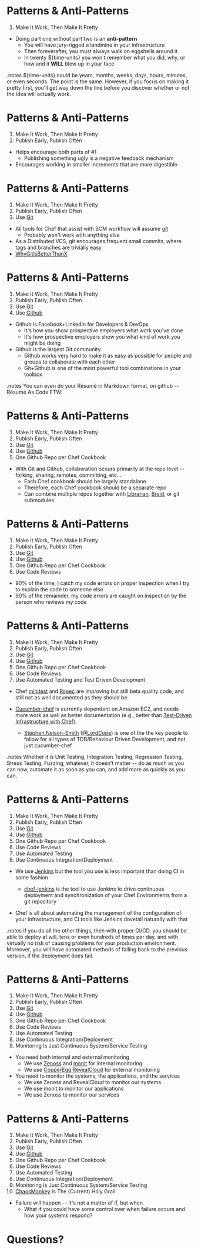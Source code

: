 # Patterns & Anti-Patterns

1. Make It Work, Then Make It Pretty

* Doing part one without part two is an __anti-pattern__
    + You will have jury-rigged a landmine in your infrastructure
    + Then foreverafter, you must always walk on eggshells around it
    + In twenty ${time-units} you won't remember what you did, why, or how and it __WILL__ blow up in your face

.notes ${time-units} could be years, months, weeks, days, hours, minutes,
or even seconds.  The point is the same.  However, if you focus on making
it pretty first, you'll get way down the line before you discover whether
or not the idea will actually work.

# Patterns & Anti-Patterns

1. Make It Work, Then Make It Pretty
1. Publish Early, Publish Often

* Helps encourage both parts of #1
    + Publishing something ugly is a negative feedback mechanism
* Encourages working in smaller increments that are more digestible

# Patterns & Anti-Patterns

1. Make It Work, Then Make It Pretty
1. Publish Early, Publish Often
1. Use [Git](http://git-scm.com/)

* All tools for Chef that assist with SCM workflow will assume [git](http://git-scm.com/)
    + Probably won't work with anything else
* As a Distributed VCS, git encourages frequent small commits, where tags and branches are trivially easy
* [WhyGitIsBetterThanX](http://whygitisbetterthanx.com/)

# Patterns & Anti-Patterns

1. Make It Work, Then Make It Pretty
1. Publish Early, Publish Often
1. Use [Git](http://git-scm.com/)
1. Use [Github](https://github.com/)

* Github is Facebook+LinkedIn for Developers & DevOps
    + It's how you show prospective employers what work you've done
    + It's how prospective employers show you what kind of work you might be doing
* Github is the largest Git community
    + Github works very hard to make it as easy as possible for people and groups to collaborate with each other
    + Git+Github is one of the most powerful tool combinations in your toolbox

.notes You can even do your Résumé in Markdown format, on github -- Résumé As Code FTW!

# Patterns & Anti-Patterns

1. Make It Work, Then Make It Pretty
1. Publish Early, Publish Often
1. Use [Git](http://git-scm.com/)
1. Use [Github](https://github.com/)
1. One Github Repo per Chef Cookbook

* With Git and Github, collaboration occurs primarily at the repo level -- forking, sharing, remotes, committing, etc...
    + Each Chef cookbook should be largely standalone
    + Therefore, each Chef cookbook should be a separate repo
    + Can combine multiple repos together with [Librarian](https://github.com/applicationsonline/librarian), [Braid](https://github.com/evilchelu/braid/wiki), or git submodules

# Patterns & Anti-Patterns

1. Make It Work, Then Make It Pretty
1. Publish Early, Publish Often
1. Use [Git](http://git-scm.com/)
1. Use [Github](https://github.com/)
1. One Github Repo per Chef Cookbook
1. Use Code Reviews

* 90% of the time, I catch my code errors on proper inspection when I try to explain the code to someone else
* 90% of the remainder, my code errors are caught on inspection by the person who reviews my code

# Patterns & Anti-Patterns

1. Make It Work, Then Make It Pretty
1. Publish Early, Publish Often
1. Use [Git](http://git-scm.com/)
1. Use [Github](https://github.com/)
1. One Github Repo per Chef Cookbook
1. Use Code Reviews
1. Use Automated Testing and Test Driven Development

* Chef [minitest](https://github.com/seattlerb/minitest) and
[Rspec](https://github.com/acrmp/chefspec) are improving but still
beta quality code, and still not as well documented as they should
be.

* [Cucumber-chef](https://github.com/Atalanta/cucumber-chef) is
currently dependent on Amazon EC2, and needs more work as well as
better documentation (e.g., better than [Test-Driven Infrastructure
with Chef](http://shop.oreilly.com/product/0636920020042.do)).

    * [Stephen Nelson-Smith](http://www.atalanta-systems.com/people.html)
      ([@LordCope](https://twitter.com/#!/LordCope)) is one of the
      the key people to follow for all types of TDD/Behaviour Driven
      Development, and not just cucumber-chef

.notes Whether it is Unit Testing, Integration Testing, Regression
Testing, Stress Testing, Fuzzing, whatever, it doesn't matter -- do as
much as you can now, automate it as soon as you can, and add more as
quickly as you can.

# Patterns & Anti-Patterns

1. Make It Work, Then Make It Pretty
1. Publish Early, Publish Often
1. Use [Git](http://git-scm.com/)
1. Use [Github](https://github.com/)
1. One Github Repo per Chef Cookbook
1. Use Code Reviews
1. Use Automated Testing
1. Use Continuous Integration/Deployment

* We use [Jenkins](http://jenkins-ci.org/) but the tool you use is less
important than doing CI in some fashion

    + [chef-jenkins](https://github.com/adamhjk/chef-jenkins) is
    the tool to use Jenkins to drive continuous deployment and
    synchronization of your Chef Environments from a git repository

* Chef is all about automating the management of the configuration of your
infrastructure, and CI tools like Jenkins dovetail naturally with that

.notes If you do all the other things, then with proper CI/CD, you should
be able to deploy at will, tens or even hundreds of times per day,
and with virtually no risk of causing problems for your production
environment.  Moreover, you will have automated methods of falling
back to the previous version, if the deployment does fail.

# Patterns & Anti-Patterns

1. Make It Work, Then Make It Pretty
1. Publish Early, Publish Often
1. Use [Git](http://git-scm.com/)
1. Use [Github](https://github.com/)
1. One Github Repo per Chef Cookbook
1. Use Code Reviews
1. Use Automated Testing
1. Use Continuous Integration/Deployment
1. Monitoring Is Just Continuous System/Service Testing

* You need both internal and external monitoring
    + We use [Zenoss](http://community.zenoss.org/) and
      [monit](http://mmonit.com/monit/) for internal monitoring
    + We use [CopperEgg RevealCloud](http://www.copperegg.com/product/revealcloud)
      for external monitoring
* You need to monitor the systems, the applications, and the services
    + We use Zenoss and RevealCloud to monitor our systems
    + We use monit to monitor our applications
    + We use Zenoss to monitor our services

# Patterns & Anti-Patterns

1. Make It Work, Then Make It Pretty
1. Publish Early, Publish Often
1. Use [Git](http://git-scm.com/)
1. Use [Github](https://github.com/)
1. One Github Repo per Chef Cookbook
1. Use Code Reviews
1. Use Automated Testing
1. Use Continuous Integration/Deployment
1. Monitoring Is Just Continuous System/Service Testing
1. [ChaosMonkey](http://www.readwriteweb.com/cloud/2010/12/chaos-monkey-how-netflix-uses.php) Is The (Current) Holy Grail

* Failure will happen -- It's not a matter of if, but when
    + What if you could have some control over when failure occurs and how
your systems respond?

# Questions?

